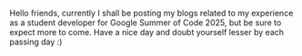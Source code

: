 Hello friends, currently I shall be posting my blogs related to my experience as a student developer for Google Summer of Code 2025, but be sure to expect more to come. Have a nice day and doubt yourself lesser by each passing day :)

